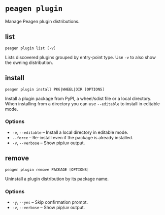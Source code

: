 # `peagen plugin`

Manage Peagen plugin distributions.

## list

```console
peagen plugin list [-v]
```

Lists discovered plugins grouped by entry-point type. Use `-v` to also show the owning distribution.

## install

```console
peagen plugin install PKG|WHEEL|DIR [OPTIONS]
```

Install a plugin package from PyPI, a wheel/sdist file or a local directory. When installing from a directory you can use `--editable` to install in editable mode.

### Options

* `-e`, `--editable` – Install a local directory in editable mode.
* `--force` – Re-install even if the package is already installed.
* `-v`, `--verbose` – Show pip/uv output.

## remove

```console
peagen plugin remove PACKAGE [OPTIONS]
```

Uninstall a plugin distribution by its package name.

### Options

* `-y`, `--yes` – Skip confirmation prompt.
* `-v`, `--verbose` – Show pip/uv output.
